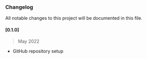 ### Changelog

All notable changes to this project will be documented in this file.

#### [0.1.0]

> May 2022

- GitHub repository setup


